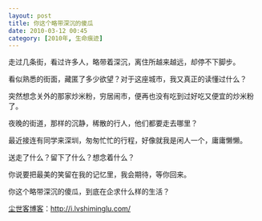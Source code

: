 ```yaml
---
layout: post
title: 你这个略带深沉的傻瓜
date: 2010-03-12 00:45
category: [2010年, 生命痕迹]
---
```

走过几条街，看过许多人，略带着深沉，离住所越来越远，却停不下脚步。

看似熟悉的街面，藏匿了多少欲望？对于这座城市，我又真正的读懂过什么？

突然想念关外的那家炒米粉，穷居闹市，便再也没有吃到过好吃又便宜的炒米粉了。

夜晚的街道，那样的沉静，稀散的行人，他们都要走去哪里？

最近接连有同学来深圳，匆匆忙忙的行程，好像就我是闲人一个，庸庸懒懒。

送走了什么？留下了什么？想念着什么？

你说要把最美的笑留在我的记忆里，我会期待，等你回来。

你这个略带深沉的傻瓜，到底在企求什么样的生活？

<a href="http://i.lvshiminglu.com/">尘世客博客</a>：<a href="http://i.lvshiminglu.com/">http://i.lvshiminglu.com/</a>

